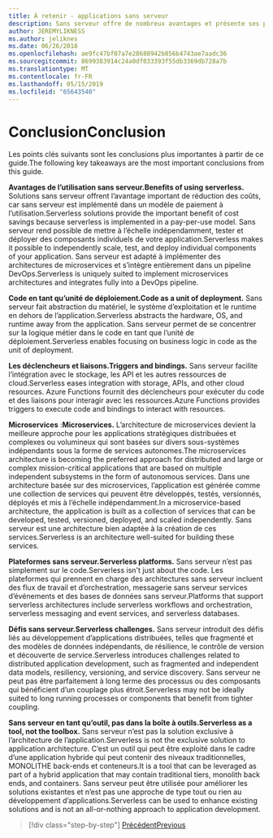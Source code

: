 ```yaml
---
title: À retenir - applications sans serveur
description: Sans serveur offre de nombreux avantages et présente ses propres défis. Un résumé des points clés à partir de ce guide.
author: JEREMYLIKNESS
ms.author: jeliknes
ms.date: 06/26/2018
ms.openlocfilehash: ae9fc47bf07a7e28688942b856b4743ae7aadc36
ms.sourcegitcommit: 8699383914c24a0df033393f55db3369db728a7b
ms.translationtype: MT
ms.contentlocale: fr-FR
ms.lasthandoff: 05/15/2019
ms.locfileid: "65643540"
---
```

# <a name="conclusion"></a><span data-ttu-id="797fc-104">Conclusion</span><span class="sxs-lookup"><span data-stu-id="797fc-104">Conclusion</span></span>

<span data-ttu-id="797fc-105">Les points clés suivants sont les conclusions plus importantes à partir de ce guide.</span><span class="sxs-lookup"><span data-stu-id="797fc-105">The following key takeaways are the most important conclusions from this guide.</span></span>

<span data-ttu-id="797fc-106">**Avantages de l’utilisation sans serveur.**</span><span class="sxs-lookup"><span data-stu-id="797fc-106">**Benefits of using serverless.**</span></span> <span data-ttu-id="797fc-107">Solutions sans serveur offrent l’avantage important de réduction des coûts, car sans serveur est implémenté dans un modèle de paiement à l’utilisation.</span><span class="sxs-lookup"><span data-stu-id="797fc-107">Serverless solutions provide the important benefit of cost savings because serverless is implemented in a pay-per-use model.</span></span> <span data-ttu-id="797fc-108">Sans serveur rend possible de mettre à l’échelle indépendamment, tester et déployer des composants individuels de votre application.</span><span class="sxs-lookup"><span data-stu-id="797fc-108">Serverless makes it possible to independently scale, test, and deploy individual components of your application.</span></span> <span data-ttu-id="797fc-109">Sans serveur est adapté à implémenter des architectures de microservices et s’intègre entièrement dans un pipeline DevOps.</span><span class="sxs-lookup"><span data-stu-id="797fc-109">Serverless is uniquely suited to implement microservices architectures and integrates fully into a DevOps pipeline.</span></span>

<span data-ttu-id="797fc-110">**Code en tant qu’unité de déploiement.**</span><span class="sxs-lookup"><span data-stu-id="797fc-110">**Code as a unit of deployment.**</span></span> <span data-ttu-id="797fc-111">Sans serveur fait abstraction du matériel, le système d’exploitation et le runtime en dehors de l’application.</span><span class="sxs-lookup"><span data-stu-id="797fc-111">Serverless abstracts the hardware, OS, and runtime away from the application.</span></span> <span data-ttu-id="797fc-112">Sans serveur permet de se concentrer sur la logique métier dans le code en tant que l’unité de déploiement.</span><span class="sxs-lookup"><span data-stu-id="797fc-112">Serverless enables focusing on business logic in code as the unit of deployment.</span></span>

<span data-ttu-id="797fc-113">**Les déclencheurs et liaisons.**</span><span class="sxs-lookup"><span data-stu-id="797fc-113">**Triggers and bindings.**</span></span> <span data-ttu-id="797fc-114">Sans serveur facilite l’intégration avec le stockage, les API et les autres ressources de cloud.</span><span class="sxs-lookup"><span data-stu-id="797fc-114">Serverless eases integration with storage, APIs, and other cloud resources.</span></span> <span data-ttu-id="797fc-115">Azure Functions fournit des déclencheurs pour exécuter du code et des liaisons pour interagir avec les ressources.</span><span class="sxs-lookup"><span data-stu-id="797fc-115">Azure Functions provides triggers to execute code and bindings to interact with resources.</span></span>

<span data-ttu-id="797fc-116">**Microservices** :</span><span class="sxs-lookup"><span data-stu-id="797fc-116">**Microservices.**</span></span> <span data-ttu-id="797fc-117">L’architecture de microservices devient la meilleure approche pour les applications stratégiques distribuées et complexes ou volumineux qui sont basées sur divers sous-systèmes indépendants sous la forme de services autonomes.</span><span class="sxs-lookup"><span data-stu-id="797fc-117">The microservices architecture is becoming the preferred approach for distributed and large or complex mission-critical applications that are based on multiple independent subsystems in the form of autonomous services.</span></span> <span data-ttu-id="797fc-118">Dans une architecture basée sur des microservices, l’application est générée comme une collection de services qui peuvent être développés, testés, versionnés, déployés et mis à l’échelle indépendamment.</span><span class="sxs-lookup"><span data-stu-id="797fc-118">In a microservice-based architecture, the application is built as a collection of services that can be developed, tested, versioned, deployed, and scaled independently.</span></span> <span data-ttu-id="797fc-119">Sans serveur est une architecture bien adaptée à la création de ces services.</span><span class="sxs-lookup"><span data-stu-id="797fc-119">Serverless is an architecture well-suited for building these services.</span></span>

<span data-ttu-id="797fc-120">**Plateformes sans serveur.**</span><span class="sxs-lookup"><span data-stu-id="797fc-120">**Serverless platforms.**</span></span> <span data-ttu-id="797fc-121">Sans serveur n’est pas simplement sur le code.</span><span class="sxs-lookup"><span data-stu-id="797fc-121">Serverless isn't just about the code.</span></span> <span data-ttu-id="797fc-122">Les plateformes qui prennent en charge des architectures sans serveur incluent des flux de travail et d’orchestration, messagerie sans serveur services d’événements et des bases de données sans serveur.</span><span class="sxs-lookup"><span data-stu-id="797fc-122">Platforms that support serverless architectures include serverless workflows and orchestration, serverless messaging and event services, and serverless databases.</span></span>

<span data-ttu-id="797fc-123">**Défis sans serveur.**</span><span class="sxs-lookup"><span data-stu-id="797fc-123">**Serverless challenges.**</span></span> <span data-ttu-id="797fc-124">Sans serveur introduit des défis liés au développement d’applications distribuées, telles que fragmenté et des modèles de données indépendants, de résilience, le contrôle de version et découverte de service.</span><span class="sxs-lookup"><span data-stu-id="797fc-124">Serverless introduces challenges related to distributed application development, such as fragmented and independent data models, resiliency, versioning, and service discovery.</span></span> <span data-ttu-id="797fc-125">Sans serveur ne peut pas être parfaitement à long terme des processus ou des composants qui bénéficient d’un couplage plus étroit.</span><span class="sxs-lookup"><span data-stu-id="797fc-125">Serverless may not be ideally suited to long running processes or components that benefit from tighter coupling.</span></span>

<span data-ttu-id="797fc-126">**Sans serveur en tant qu’outil, pas dans la boîte à outils.**</span><span class="sxs-lookup"><span data-stu-id="797fc-126">**Serverless as a tool, not the toolbox.**</span></span> <span data-ttu-id="797fc-127">Sans serveur n’est pas la solution exclusive à l’architecture de l’application.</span><span class="sxs-lookup"><span data-stu-id="797fc-127">Serverless is not the exclusive solution to application architecture.</span></span> <span data-ttu-id="797fc-128">C’est un outil qui peut être exploité dans le cadre d’une application hybride qui peut contenir des niveaux traditionnelles, MONOLITHE back-ends et conteneurs.</span><span class="sxs-lookup"><span data-stu-id="797fc-128">It is a tool that can be leveraged as part of a hybrid application that may contain traditional tiers, monolith back ends, and containers.</span></span> <span data-ttu-id="797fc-129">Sans serveur peut être utilisée pour améliorer les solutions existantes et n’est pas une approche de type tout ou rien au développement d’applications.</span><span class="sxs-lookup"><span data-stu-id="797fc-129">Serverless can be used to enhance existing solutions and is not an all-or-nothing approach to application development.</span></span>

>[!div class="step-by-step"]
>[<span data-ttu-id="797fc-130">Précédent</span><span class="sxs-lookup"><span data-stu-id="797fc-130">Previous</span></span>](serverless-business-scenarios.md)
